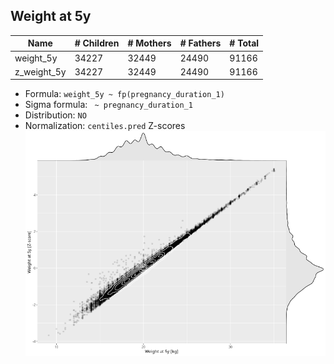 ## Weight at 5y

| Name | # Children | # Mothers | # Fathers | # Total |
| ---- | ---------- | --------- | --------- | ------- |
| weight_5y | 34227 | 32449 | 24490 | 91166 |
| z_weight_5y | 34227 | 32449 | 24490 | 91166 |

- Formula: `weight_5y ~ fp(pregnancy_duration_1)`
- Sigma formula: ` ~ pregnancy_duration_1`
- Distribution: `NO`
- Normalization: `centiles.pred` Z-scores
![](plots/z_weight_5y_vs_weight_5y_child.png)


